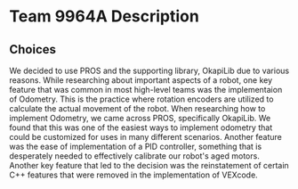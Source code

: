 # Team 9964A Description

## Choices

We decided to use PROS and the supporting library, OkapiLib due to various reasons. While researching about important aspects of a robot, one key feature that was common in most high-level teams was the implementaion of Odometry. This is the practice where rotation encoders are utilized to calculate the actual movement of the robot. When researching how to implement Odometry, we came across PROS, specifically OkapiLib. We found that this was one of the easiest ways to implement odometry that could be customized for uses in many different scenarios. Another feature was the ease of implementation of a PID controller, something that is desperately needed to effectively calibrate our robot's aged motors. Another key feature that led to the decision was the reinstatement of certain C++ features that were removed in the implementation of VEXcode.
